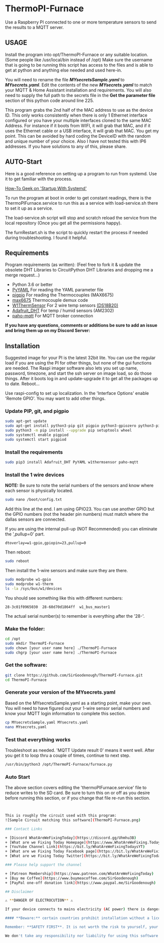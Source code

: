 # ThermoPI-Furnace

Use a Raspberry PI connected to one or more temperature sensors to send the results to a MQTT server.

## USAGE

Install the program into opt/ThermoPI-Furnace or any suitable location. (Some people like /usr/local/bin instead of /opt) Make sure the username that is going to be running this script has access to the files and is able to get at python and anything else needed and used here-in.

You will need to rename the file ***MYsecretsSample.yaml*** to ***MYsecrets.yaml***.
Edit the contents of the new ***MYsecrets.yaml*** to match your MQTT & Home Assistant installation and requirements. You will also need to supply the full path to the secrets file in the **Get the parameter file** section of this python code around line 225.

This program grabs the 2nd half of the MAC address to use as the device ID. This only works consistently when there is only 1 Ethernet interface configured or you have your multiple interfaces cloned to the same MAC Address. For instance if it boots from WIFI, it will grab that MAC, and if it uses the Ethernet cable or a USB interface, it will grab that MAC. You get my point. This can be avoided by hard coding the DeviceID with the random and unique number of your choice. Also I have not tested this with IP6 addresses. If you have solutions to any of this, please share.

## AUTO-Start

Here is a good reference on setting up a program to run from systemd. Use it to get familiar with the process.

[How-To Geek on 'Startup With Systemd'](https://www.howtogeek.com/687970/how-to-run-a-linux-program-at-startup-with-systemd/)

To run the program at boot in order to get constant readings, there is the ThermoPIFurnace.service to run this as a service with load-service.sh there to set it up as a service.

The load-service.sh script will stop and scratch reload the service from the local repository (Once you get all the permissions happy).

The furnRestart.sh is the script to quickly restart the process if needed during troubleshooting. I found it helpful.

## Requirements

Program requirements (as written):  (Feel free to fork it & update the obsolete DHT Libraries to CircuitPython DHT Libraries and dropping me a merge request...)

+ Python 3.6 or better
+ [PyYAML](https://pypi.org/project/PyYAML/) For reading the YAML parameter file
+ [pigpio](http://abyz.co.uk/rpi/pigpio/python.html) For reading the Thermocouples (MAX6675)
+ [max6675](https://github.com/tdack/MAX6675) Thermocouple demux code
+ [W1ThermSensor](https://github.com/timofurrer/w1thermsensor) For 2 wire temp sensors [(DS18B20)](http://www.d3noob.org/2015/02/raspberry-pi-multiple-temperature.html)
+ [Adafruit_DHT](https://github.com/adafruit/Adafruit_Python_DHT) For temp / humid sensors (AM2302)
+ [paho-mqtt](https://pypi.org/project/paho-mqtt/) For MQTT broker connection

**If you have any questions, comments or additions be sure to add an issue and bring them up on my Discord Server:**

## Installation

Suggested image for your PI is the latest 32bit lite.  You can use the regular load if you are using the PI for other things, but none of the gui functions are needed.  The Raspi imager software also lets you set up name, password, timezone, and start the ssh server on image load, so do those things.  After it boots log in and update-upgrade it to get all the packages up to date.  Reboot...

Use raspi-config to set up localization. In the 'Interface Options' enable 'Remote GPIO'. You may want to add other things.

### Update PIP, git, and pigpio

```bash
sudo apt-get update                  
sudo apt-get install python3-pip git pigpio python3-gpiozero python3-pigpio
sudo python3 -m pip install --upgrade pip setuptools wheel
sudo systemctl enable pigpiod
sudo systemctl start pigpiod
```

### Install the requirements

```bash
sudo pip3 install Adafruit_DHT PyYAML w1thermsensor paho-mqtt
```

### Install the 1 wire devices

**NOTE:** Be sure to note the serial numbers of the sensors and know where each sensor is physically located.

```bash
sudo nano /boot/config.txt
```

Add this line at the end.  I am using GPIO23.  You can use another GPIO but the GPIO numbers (not the header pin numbers) must match where the dallas sensors are connected.

If you are using the internal pull-up (NOT Recommended) you can eliminate the ',pullup=0' part.

```text
dtoverlay=w1-gpio,gpiopin=23,pullup=0
```

Then reboot:

```bash
sudo reboot
```

Then install the 1-wire sensors and make sure they are there.

```bash
sudo modprobe w1-gpio
sudo modprobe w1-therm
ls -la /sys/bus/w1/devices
```

You should see something like this with different numbers:

```text
28-3c01f0965030  28-60d70d1864ff  w1_bus_master1
```

The actual serial number(s) to remember is everything after the '28-'.

### Make the folder:

```bash
cd /opt
sudo mkdir ThermoPI-Furnace
sudo chown [your user name here] ./ThermoPI-Furnace
sudo chgrp [your user name here] ./ThermoPI-Furnace
```

### Get the software:

```bash
git clone https://github.com/SirGoodenough/ThermoPI-Furnace.git
cd ThermoPI-Furnace
```

### Generate your version of the MYsecrets.yaml

Based on the MYsecretsSample.yaml as a starting point, make your own.  You will need to have figured out your 1-wire sensor serial numbers and know your MQTT login information to complete this section.

```bash
cp MYsecretsSample.yaml MYsecrets.yaml
nano MYsecrets,yaml
```

### Test that everything works

Troubleshoot as needed.  'MQTT Update result 0' means it went well.  After you get it to loop thru a couple of times, continue to next step.

```bash
/usr/bin/python3 /opt/ThermoPI-Furnace/furnace.py
```

### Auto Start

The above section covers editing the 'thermoPIFurnace.service' file to reduce writes to the SD card.  Be sure to turn this on or off as you desire before running this section, or if you change that file re-run this section.

```bash


This is roughly the circuit used with this program:
![Sample Circuit matching this software](ThermoPI-Furnace.png)

### Contact Links

+ [Discord WhatAreWeFixingToday](https://discord.gg/Uhmhu3B)
+ [What are we Fixing Today Homepage](https://www.WhatAreWeFixing.Today/)
+ [YouYube Channel Link](https://bit.ly/WhatAreWeFixingTodaysYT)
+ [What are we Fixing Today Facebook page](https://bit.ly/WhatAreWeFixingTodayFB)
+ [What are we Fixing Today Twitter](https://bit.ly/WhatAreWeFixingTodayTW)

### Please help support the channel

+ [Patreon Membership](https://www.patreon.com/WhatAreWeFixingToday)
+ [Buy me Coffee](https://www.buymeacoffee.com/SirGoodenough)
+ [PayPal one-off donation link](https://www.paypal.me/SirGoodenough)

## Disclaimer

⚠️ **DANGER OF ELECTROCUTION** ⚠️

If your device connects to mains electricity (AC power) there is danger of electrocution if not installed properly. If you don't know how to install it, please call an electrician.

#### **Beware:** certain countries prohibit installation without a licensed electrician present

Remember: **SAFETY FIRST**. It is not worth the risk to yourself, your family and your home if you don't know exactly what you are doing. Never tinker or try to flash a device using the serial programming interface while it is connected to MAINS ELECTRICITY (AC power).

We don't take any responsibility nor liability for using this software nor for the installation or any tips, advice, videos, etc. given by any member of this site or any related site.
